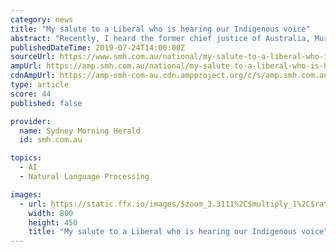 ```yaml
---
category: news
title: "My salute to a Liberal who is hearing our Indigenous voice"
abstract: "Recently, I heard the former chief justice of Australia, Murray Gleeson, give a speech in which he observed, “For many, government should concern itself with material and economic matters, not contestable ethical issues.” When justifying recognition of ..."
publishedDateTime: 2019-07-24T14:00:00Z
sourceUrl: https://www.smh.com.au/national/my-salute-to-a-liberal-who-is-hearing-our-indigenous-voice-20190724-p52a6o.html
ampUrl: https://amp.smh.com.au/national/my-salute-to-a-liberal-who-is-hearing-our-indigenous-voice-20190724-p52a6o.html
cdnAmpUrl: https://amp-smh-com-au.cdn.ampproject.org/c/s/amp.smh.com.au/national/my-salute-to-a-liberal-who-is-hearing-our-indigenous-voice-20190724-p52a6o.html
type: article
score: 44
published: false

provider:
  name: Sydney Morning Herald
  id: smh.com.au

topics:
  - AI
  - Natural Language Processing

images:
  - url: https://static.ffx.io/images/$zoom_3.3111%2C$multiply_1%2C$ratio_1.777778%2C$width_1059%2C$x_0%2C$y_17/t_crop_custom/w_800/q_86%2Cf_auto/dc3d9e68c0422cadcb301691319d4fc58b00132d
    width: 800
    height: 450
    title: "My salute to a Liberal who is hearing our Indigenous voice"
---
```

